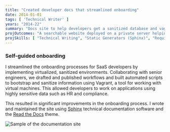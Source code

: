 ```yaml
---
title: "Created developer docs that streamlined onboarding"
date: 2014-01-01
tags: [ 'Technical Writer' ]
years: "2014-22"
summary: "Docs site to help developers get a sanitized database and vagrant server running"
projOutcomes: "A searchable website deployed on a private server helping SaaS app developers get up and running with a sanitized database."
projSkills: [ "Technical Writing", "Static Generators (Sphinx)", "Requirements Definition", "Change Management", "Communication", "Process Mapping" ]
---
```


### Self-guided onboarding

I streamlined the onboarding processes for SaaS developers by implementing virtualized, sanitized environments. Collaborating with senior engineers, we drafted and published  workflows and built automated scripts to bootstrap and sanitize information using Vagrant, a tool for working with virtual machines. This allowed developers to work on applications using highly sensitive data such as HR and compliance. 

This resulted in significant improvements in the onboarding process. I wrote and maintained the site using [Sphinx](https://www.sphinx-doc.org/en/master/) technical documentation software and the [Read the Docs](https://readthedocs.org/) theme. 

![Sample of the documentation site](/docs-website.webp)